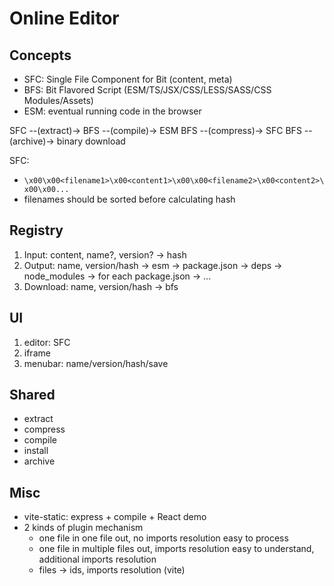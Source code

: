 # Online Editor

## Concepts

- SFC: Single File Component for Bit (content, meta)
- BFS: Bit Flavored Script (ESM/TS/JSX/CSS/LESS/SASS/CSS Modules/Assets)
- ESM: eventual running code in the browser

SFC --(extract)-> BFS --(compile)-> ESM
BFS --(compress)-> SFC
BFS --(archive)-> binary download

SFC:
- `\x00\x00<filename1>\x00<content1>\x00\x00<filename2>\x00<content2>\x00\x00...`
- filenames should be sorted before calculating hash

## Registry

1. Input: content, name?, version? -> hash
2. Output: name, version/hash -> esm
    <target> -> package.json -> deps -> node_modules -> for each package.json -> ...
3. Download: name, version/hash -> bfs

## UI

1. editor: SFC
2. iframe
3. menubar: name/version/hash/save

## Shared

- extract
- compress
- compile
- install
- archive

## Misc

- vite-static: express + compile + React demo
- 2 kinds of plugin mechanism
  - one file in one file out, no imports resolution
    easy to process
  - one file in multiple files out, imports resolution
    easy to understand, additional imports resolution
  - files -> ids, imports resolution (vite)
